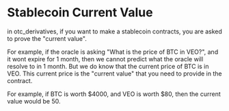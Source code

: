 Stablecoin Current Value
===========

in otc_derivatives, if you want to make a stablecoin contracts, you are asked to prove the "current value".

For example, if the oracle is asking "What is the price of BTC in VEO?", and it wont expire for 1 month, then we cannot predict what the oracle will resolve to in 1 month.
But we do know that the current price of BTC is in VEO. This current price is the "current value" that you need to provide in the contract.

For example, if BTC is worth $4000, and VEO is worth $80, then the current value would be 50.